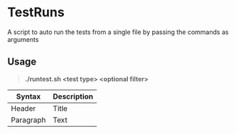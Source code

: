 # TestRuns
A script to auto run the tests from a single file by passing the commands as arguments

## Usage
> **./runtest.sh \<test type\> \<optional filter\>**

| Syntax | Description |
| ----------- | ----------- |
| Header | Title |
| Paragraph | Text |
